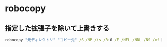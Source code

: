 # robocopy

## 指定した拡張子を除いて上書きする

```cmd
robocopy "元ディレクトリ" "コピー先" /S /NP /is /R:0 /E /NFL /NDL /NS /xf 除外したい拡張子をスペースで区切る (例)*.pdb *.log *.bak *.xml
```
